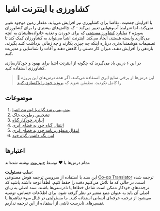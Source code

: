 <!--
CO_OP_TRANSLATOR_METADATA:
{
  "original_hash": "428bda82d9e6016ecea7c797564bf081",
  "translation_date": "2025-08-25T21:15:11+00:00",
  "source_file": "2-farm/README.md",
  "language_code": "fa"
}
-->
# کشاورزی با اینترنت اشیا

با افزایش جمعیت، تقاضا برای کشاورزی نیز افزایش می‌یابد. مقدار زمین موجود تغییر نمی‌کند، اما شرایط آب‌وهوایی تغییر می‌کند - که چالش‌های بیشتری را برای کشاورزان به‌ویژه ۲ میلیارد [کشاورز معیشتی](https://wikipedia.org/wiki/Subsistence_agriculture) که برای خوردن و تغذیه خانواده‌هایشان به آنچه می‌کارند وابسته هستند، ایجاد می‌کند. اینترنت اشیا می‌تواند به کشاورزان کمک کند تا تصمیمات هوشمندانه‌تری درباره اینکه چه چیزی بکارند و چه زمانی برداشت کنند بگیرند، بازدهی را افزایش دهند، میزان کار دستی را کاهش دهند و آفات را شناسایی و مدیریت کنند.

در این ۶ درس یاد می‌گیرید که چگونه از اینترنت اشیا برای بهبود و خودکارسازی کشاورزی استفاده کنید.

> 💁 این درس‌ها از برخی منابع ابری استفاده می‌کنند. اگر همه درس‌های این پروژه را کامل نکردید، مطمئن شوید که [پروژه خود را پاکسازی کنید](../clean-up.md).

## موضوعات

1. [پیش‌بینی رشد گیاه با اینترنت اشیا](lessons/1-predict-plant-growth/README.md)  
1. [تشخیص رطوبت خاک](lessons/2-detect-soil-moisture/README.md)  
1. [آبیاری خودکار گیاه](lessons/3-automated-plant-watering/README.md)  
1. [انتقال گیاه خود به فضای ابری](lessons/4-migrate-your-plant-to-the-cloud/README.md)  
1. [انتقال منطق برنامه خود به فضای ابری](lessons/5-migrate-application-to-the-cloud/README.md)  
1. [امن نگه داشتن گیاه خود](lessons/6-keep-your-plant-secure/README.md)  

## اعتبارها

تمام درس‌ها با ♥️ توسط [جیم بنت](https://GitHub.com/JimBobBennett) نوشته شده‌اند.

**سلب مسئولیت**:  
این سند با استفاده از سرویس ترجمه هوش مصنوعی [Co-op Translator](https://github.com/Azure/co-op-translator) ترجمه شده است. در حالی که ما تلاش می‌کنیم دقت را حفظ کنیم، لطفاً توجه داشته باشید که ترجمه‌های خودکار ممکن است شامل خطاها یا نادرستی‌ها باشند. سند اصلی به زبان اصلی آن باید به عنوان منبع معتبر در نظر گرفته شود. برای اطلاعات حساس، توصیه می‌شود از ترجمه حرفه‌ای انسانی استفاده کنید. ما مسئولیتی در قبال سوء تفاهم‌ها یا تفسیرهای نادرست ناشی از استفاده از این ترجمه نداریم.